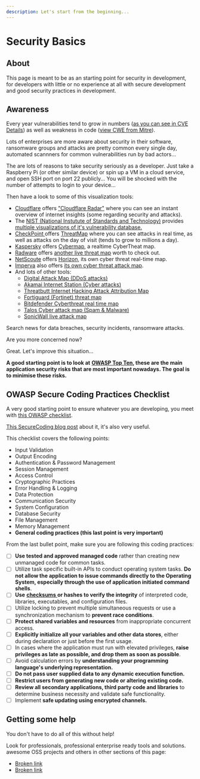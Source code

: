 ```yaml
---
description: Let's start from the beginning...
---
```


# Security Basics

## About

This page is meant to be as an starting point for security in development, for developers with little or no experience at all with secure development and good security practices in development.

## Awareness

Every year vulnerabilities tend to grow in numbers ([as you can see in CVE Details](https://www.cvedetails.com/browse-by-date.php)) as well as weakness in code ([view CWE from Mitre](https://cwe.mitre.org/data/index.html)).

Lots of enterprises are more aware about security in their software, ransomware groups and attacks are pretty common every single day, automated scannners for common vulnerabilities run by bad actors...

The are lots of reasons to take security seriously as a developer. Just take a Raspberry Pi (or other similar device) or spin up a VM in a cloud service, and open SSH port on port 22 publicly... You will be shocked with the number of attempts to login to your device...

Then have a look to some of this visualization tools:

* [Cloudflare](https://www.cloudflare.com/) offers ["Cloudflare Radar"](https://radar.cloudflare.com/) where you can see an instant overview of internet insights (some regarding security and attacks).
* The [NIST (National Instutute of Standards and Technology)](https://www.nist.gov/) provides [multiple visualizations of it's vulnerability database.](https://nvd.nist.gov/general/visualizations)
* [CheckPoint ](https://www.checkpoint.com/)offers [ThreatMap](https://threatmap.checkpoint.com/) where you can see attacks in real time, as well as attacks on the day of visit (tends to grow to millions a day).
* [Kaspersky](https://www.kaspersky.com/) offers [Cybermap](https://cybermap.kaspersky.com/), a realtime CyberTheat map.
* [Radware](https://radware.com) offers [another live threat map](https://livethreatmap.radware.com/) worth to check out.
* [NetScoute](https://www.netscout.com/) offers [Horizon](https://horizon.netscout.com/), its own cyber threat real-time map.
* [Imperva](https://www.imperva.com/) also offers [its own cyber threat attack map](https://www.imperva.com/cyber-threat-attack-map/).
* And lots of other tools:
  * [Digital Attack Map (DDoS attacks)](https://www.digitalattackmap.com/)
  * [Akamai Internet Station (Cyber attacks)](https://www.akamai.com/internet-station/cyber-attacks)
  * [Threatbutt Internet Hacking Attack Attribution Map](https://threatbutt.com/map/)
  * [Fortiguard (Fortinet) threat map](https://threatmap.fortiguard.com/)
  * [Bitdefender Cyberthreat real time map](https://threatmap.bitdefender.com/)
  * [Talos Cyber attack map (Spam & Malware)](https://talosintelligence.com/fullpage\_maps/pulse)
  * [SonicWall live attack map](https://attackmap.sonicwall.com/live-attack-map/)

Search news for data breaches, security incidents, ransomware attacks.

Are you more concerned now?

Great. Let's improve this situation...

**A good starting point is to look at** [**OWASP Top Ten**](https://owasp.org/www-project-top-ten/)**, these are the main application security risks that are most important nowadays. The goal is to minimise these risks.**

## OWASP Secure Coding Practices Checklist

A very good starting point to ensure whatever you are developing, you meet with [this OWASP checklist](https://owasp.org/www-project-secure-coding-practices-quick-reference-guide/stable-en/02-checklist/05-checklist).

[This SecureCoding blog post](https://www.securecoding.com/blog/owasp-secure-coding-checklist/) about it, it's also very useful.

This checklist covers the following points:

* Input Validation
* Output Encoding
* Authentication & Password Management
* Session Management
* Access Control
* Cryptographic Practices
* Error Handling & Logging
* Data Protection
* Communication Security
* System Configuration
* Database Security
* File Management
* Memory Management
* **General coding practices (this last point is very important)**

From the last bullet point, make sure you are following this coding practices:

* [ ] **Use tested and approved managed code** rather than creating new unmanaged code for common tasks.
* [ ] Utilize task specific built-in APIs to conduct operating system tasks. **Do not allow the application to issue commands directly to the Operating System, especially through the use of application initiated command shells**.
* [ ] **Use** [**checksums** ](https://en.wikipedia.org/wiki/Checksum)**or hashes to verify the integrity** of interpreted code, libraries, executables, and configuration files.
* [ ] Utilize locking to prevent multiple simultaneous requests or use a synchronization mechanism to **prevent race conditions**.
* [ ] **Protect shared variables and resources** from inappropriate concurrent access.
* [ ] **Explicitly initialize all your variables and other data stores**, either during declaration or just before the first usage.
* [ ] In cases where the application must run with elevated privileges, **raise privileges as late as possible, and drop them as soon as possible**.
* [ ] Avoid calculation errors by **understanding your programming language's underlying representation.**
* [ ] **Do not pass user supplied data to any dynamic execution function.**
* [ ] **Restrict users from generating new code or altering existing code.**
* [ ] **Review all secondary applications, third party code and libraries** to determine business necessity and validate safe functionality.
* [ ] Implement **safe updating using encrypted channels.**

## Getting some help

You don't have to do all of this without help!

Look for professionals, professional enterprise ready tools and solutions. awesome OSS projects and others in other sections of this page:

* [Broken link](broken-reference "mention")
* [Broken link](broken-reference "mention")


